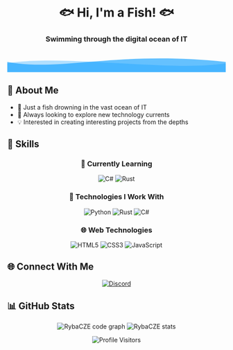 <div align="center">
  
  # 🐟 Hi, I'm a Fish! 🐟
  
  ### Swimming through the digital ocean of IT
  
  <svg width="100%" height="80" xmlns="http://www.w3.org/2000/svg" viewBox="0 0 1200 120">
    <path d="M0,64 C300,120 600,0 1200,64 L1200,120 L0,120 Z" fill="#0099ff" opacity="0.6"></path>
    <path d="M0,72 C300,20 900,120 1200,72 L1200,120 L0,120 Z" fill="#0099ff" opacity="0.3"></path>
  </svg>
  
</div>

## 🌊 About Me

- 🐠 Just a fish drowning in the vast ocean of IT
- 🌱 Always looking to explore new technology currents
- 💡 Interested in creating interesting projects from the depths

## 🔧 Skills

<div align="center">
  
  ### 🌊 Currently Learning
  
  ![C#](https://img.shields.io/badge/C%23-239120?style=for-the-badge&logo=c-sharp&logoColor=white)
  ![Rust](https://img.shields.io/badge/Rust-000000?style=for-the-badge&logo=rust&logoColor=white)
  
  ### 🐙 Technologies I Work With
  
  ![Python](https://img.shields.io/badge/Python-3776AB?style=for-the-badge&logo=python&logoColor=white)
  ![Rust](https://img.shields.io/badge/Rust-000000?style=for-the-badge&logo=rust&logoColor=white)
  ![C#](https://img.shields.io/badge/C%23-239120?style=for-the-badge&logo=c-sharp&logoColor=white)
  
  ### 🌐 Web Technologies
  
  ![HTML5](https://img.shields.io/badge/HTML5-E34F26?style=for-the-badge&logo=html5&logoColor=white)
  ![CSS3](https://img.shields.io/badge/CSS3-1572B6?style=for-the-badge&logo=css3&logoColor=white)
  ![JavaScript](https://img.shields.io/badge/JavaScript-F7DF1E?style=for-the-badge&logo=javascript&logoColor=black)
  
</div>

## 🌐 Connect With Me

<div align="center">
  
  <a href="https://discord.gg/rybacz" target="_blank">
    <img src="https://img.shields.io/badge/Discord-7289DA?style=for-the-badge&logo=discord&logoColor=white" alt="Discord"/>
  </a>
  
</div>

## 📊 GitHub Stats

<div align="center">
  <img src="https://github-readme-stats.vercel.app/api/top-langs?username=RybaCZE&show_icons=true&locale=en&layout=compact&theme=tokyonight" alt="RybaCZE code graph" />
  
  <img src="https://github-readme-stats.vercel.app/api?username=RybaCZE&show_icons=true&locale=en&theme=tokyonight" alt="RybaCZE stats" />
</div>

<div align="center">
  
  ![Profile Visitors](https://komarev.com/ghpvc/?username=RybaCZE&color=blue&style=flat-square)
  
</div>

